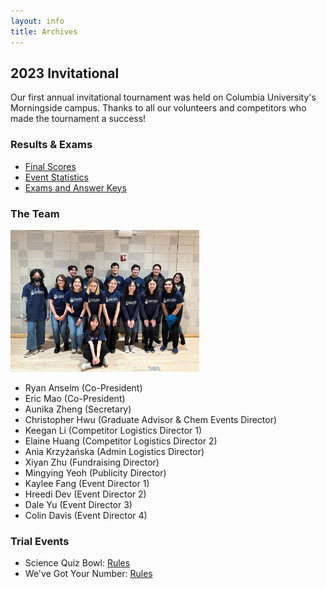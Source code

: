 ```yaml
---
layout: info
title: Archives
---
```


## 2023 Invitational

Our first annual invitational tournament was held on Columbia University's Morningside campus. Thanks to all our volunteers and competitors who made the tournament a success!

### Results & Exams

-   [Final Scores](https://drive.google.com/file/d/1rH8uxAEIBB7uNQa5ODV8KzsOhopJo2vJ/view?usp=sharing)
-   [Event Statistics](https://drive.google.com/file/d/1xCAJ3-54A1LwREEAz3-aGv_9IhPqd0Cx/view?usp=sharing)
-   [Exams and Answer Keys](https://drive.google.com/drive/folders/15J2z5LFEVw5viRTbIxpFHrzvkNxoDg3R)

### The Team

<img src="/assets/images/team.png" alt="2023 Team" width="60%"/>

-   Ryan Anselm (Co-President)
-   Eric Mao (Co-President)
-   Aunika Zheng (Secretary)
-   Christopher Hwu (Graduate Advisor & Chem Events Director)
-   Keegan Li (Competitor Logistics Director 1)
-   Elaine Huang (Competitor Logistics Director 2)
-   Ania Krzyżańska (Admin Logistics Director)
-   Xiyan Zhu (Fundraising Director)
-   Mingying Yeoh (Publicity Director)
-   Kaylee Fang (Event Director 1)
-   Hreedi Dev (Event Director 2)
-   Dale Yu (Event Director 3)
-   Colin Davis (Event Director 4)

### Trial Events

-   Science Quiz Bowl: [Rules](https://docs.google.com/document/d/1SFaar0HUIAUjO2btpyJgO0Fi5_IbELzE/edit?tab=t.0)
-   We've Got Your Number: [Rules](https://drive.google.com/file/d/1bs-bxjaB23TYule9Uv005HC1t1Q1FZnE/view?usp=drive_link)
